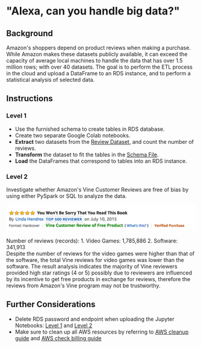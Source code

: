 # "Alexa, can you handle big data?"

## Background
Amazon's shoppers depend on product reviews when making a purchase. While Amazon makes these datasets publicly available, it can exceed the capacity of average local machines to handle the data that has over 1.5 million rows; with over 40 datasets. The goal is to perform the ETL process in the cloud and upload a DataFrame to an RDS instance, and to perform a statistical analysis of selected data.

## Instructions
### Level 1
* Use the furnished schema to create tables in RDS database.
* Create two separate Google Colab notebooks.
* **Extract** two datasets from the [Review Dataset](https://s3.amazonaw.com/amazon-reviews-pds/tsv/index.txt), and count the number of reviews.
* **Transform** the dataset to fit the tables in the [Schema File](level-1/schema.sql).
* **Load** the DataFrames that correspond to tables into an RDS instance.

### Level 2
Investigate whether Amazon's Vine Customer Reviews are free of bias by using either PySpark or SQL to analyze the data. <p>

  ![Image](Images/vine01.png)

Number of reviews (records): 1. Video Games: 1,785,886 2. Software: 341,913<br>
Despite the number of reviews for the video games were higher than that of the software, the total Vine reviews for video games was lower than the software. The result analysis indicates the majority of Vine reviewers provided high star ratings (4 or 5) possibly due to reviewers are influenced by its incentive to get free products in exchange for reviews, therefore the reviews from Amazon's Vine program may not be trustworthy.<p>
 
## Further Considerations
* Delete RDS password and endpoint when uploading the Jupyter Notebooks: [Level 1](level-1) and [Level 2](level-2)
* Make sure to clean up all AWS resources by referring to [AWS cleanup guide](Resources/AWS_cleanup.pdf) and [AWS check billing guide](Resources/AWS_check_billing.pdf)
